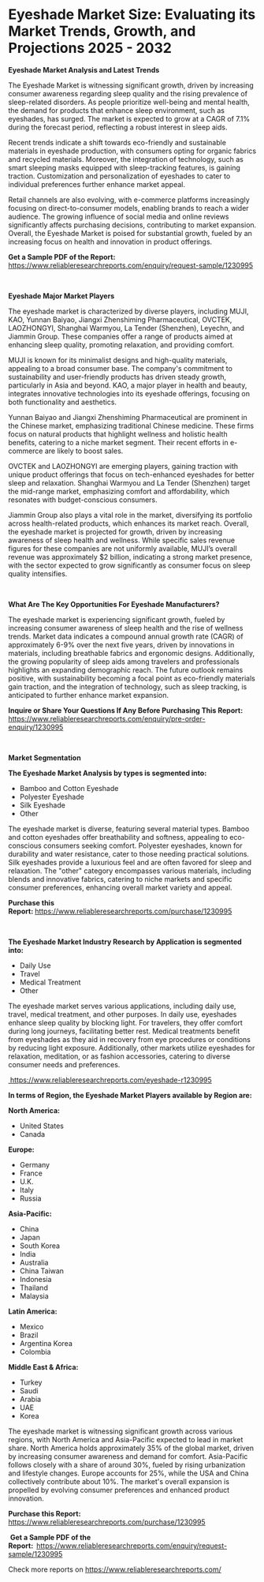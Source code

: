 <p><h1>Eyeshade Market Size: Evaluating its Market Trends, Growth, and Projections 2025 - 2032</h1></p><p><strong>Eyeshade Market Analysis and Latest Trends</strong></p>
<p><p>The Eyeshade Market is witnessing significant growth, driven by increasing consumer awareness regarding sleep quality and the rising prevalence of sleep-related disorders. As people prioritize well-being and mental health, the demand for products that enhance sleep environment, such as eyeshades, has surged. The market is expected to grow at a CAGR of 7.1% during the forecast period, reflecting a robust interest in sleep aids.</p><p>Recent trends indicate a shift towards eco-friendly and sustainable materials in eyeshade production, with consumers opting for organic fabrics and recycled materials. Moreover, the integration of technology, such as smart sleeping masks equipped with sleep-tracking features, is gaining traction. Customization and personalization of eyeshades to cater to individual preferences further enhance market appeal. </p><p>Retail channels are also evolving, with e-commerce platforms increasingly focusing on direct-to-consumer models, enabling brands to reach a wider audience. The growing influence of social media and online reviews significantly affects purchasing decisions, contributing to market expansion. Overall, the Eyeshade Market is poised for substantial growth, fueled by an increasing focus on health and innovation in product offerings.</p></p>
<p><strong>Get a Sample PDF of the Report:&nbsp;</strong> <a href="https://www.reliableresearchreports.com/enquiry/request-sample/1230995?utm_campaign=2229&utm_medium=2&utm_source=Github&utm_content=ia&utm_term=06022025&utm_id=eyeshade">https://www.reliableresearchreports.com/enquiry/request-sample/1230995</a></p>
<p>&nbsp;</p>
<p><strong>Eyeshade Major Market Players</strong></p>
<p><p>The eyeshade market is characterized by diverse players, including MUJI, KAO, Yunnan Baiyao, Jiangxi Zhenshiming Pharmaceutical, OVCTEK, LAOZHONGYI, Shanghai Warmyou, La Tender (Shenzhen), Leyechn, and Jiammin Group. These companies offer a range of products aimed at enhancing sleep quality, promoting relaxation, and providing comfort.</p><p>MUJI is known for its minimalist designs and high-quality materials, appealing to a broad consumer base. The company's commitment to sustainability and user-friendly products has driven steady growth, particularly in Asia and beyond. KAO, a major player in health and beauty, integrates innovative technologies into its eyeshade offerings, focusing on both functionality and aesthetics.</p><p>Yunnan Baiyao and Jiangxi Zhenshiming Pharmaceutical are prominent in the Chinese market, emphasizing traditional Chinese medicine. These firms focus on natural products that highlight wellness and holistic health benefits, catering to a niche market segment. Their recent efforts in e-commerce are likely to boost sales.</p><p>OVCTEK and LAOZHONGYI are emerging players, gaining traction with unique product offerings that focus on tech-enhanced eyeshades for better sleep and relaxation. Shanghai Warmyou and La Tender (Shenzhen) target the mid-range market, emphasizing comfort and affordability, which resonates with budget-conscious consumers.</p><p>Jiammin Group also plays a vital role in the market, diversifying its portfolio across health-related products, which enhances its market reach. Overall, the eyeshade market is projected for growth, driven by increasing awareness of sleep health and wellness. While specific sales revenue figures for these companies are not uniformly available, MUJI’s overall revenue was approximately $2 billion, indicating a strong market presence, with the sector expected to grow significantly as consumer focus on sleep quality intensifies.</p></p>
<p>&nbsp;</p>
<p><strong>What Are The Key Opportunities For Eyeshade Manufacturers?</strong></p>
<p><p>The eyeshade market is experiencing significant growth, fueled by increasing consumer awareness of sleep health and the rise of wellness trends. Market data indicates a compound annual growth rate (CAGR) of approximately 6-9% over the next five years, driven by innovations in materials, including breathable fabrics and ergonomic designs. Additionally, the growing popularity of sleep aids among travelers and professionals highlights an expanding demographic reach. The future outlook remains positive, with sustainability becoming a focal point as eco-friendly materials gain traction, and the integration of technology, such as sleep tracking, is anticipated to further enhance market expansion.</p></p>
<p><strong>Inquire or Share Your Questions If Any Before Purchasing This Report:</strong> <a href="https://www.reliableresearchreports.com/enquiry/pre-order-enquiry/1230995?utm_campaign=2229&utm_medium=2&utm_source=Github&utm_content=ia&utm_term=06022025&utm_id=eyeshade">https://www.reliableresearchreports.com/enquiry/pre-order-enquiry/1230995</a></p>
<p>&nbsp;</p>
<p><strong>Market Segmentation</strong></p>
<p><strong>The Eyeshade Market Analysis by types is segmented into:</strong></p>
<p><ul><li>Bamboo and Cotton Eyeshade</li><li>Polyester Eyeshade</li><li>Silk Eyeshade</li><li>Other</li></ul></p>
<p><p>The eyeshade market is diverse, featuring several material types. Bamboo and cotton eyeshades offer breathability and softness, appealing to eco-conscious consumers seeking comfort. Polyester eyeshades, known for durability and water resistance, cater to those needing practical solutions. Silk eyeshades provide a luxurious feel and are often favored for sleep and relaxation. The "other" category encompasses various materials, including blends and innovative fabrics, catering to niche markets and specific consumer preferences, enhancing overall market variety and appeal.</p></p>
<p><strong>Purchase this Report:&nbsp;</strong><a href="https://www.reliableresearchreports.com/purchase/1230995?utm_campaign=2229&utm_medium=2&utm_source=Github&utm_content=ia&utm_term=06022025&utm_id=eyeshade">https://www.reliableresearchreports.com/purchase/1230995</a></p>
<p>&nbsp;</p>
<p><strong>The Eyeshade Market Industry Research by Application is segmented into:</strong></p>
<p><ul><li>Daily Use</li><li>Travel</li><li>Medical Treatment</li><li>Other</li></ul></p>
<p><p>The eyeshade market serves various applications, including daily use, travel, medical treatment, and other purposes. In daily use, eyeshades enhance sleep quality by blocking light. For travelers, they offer comfort during long journeys, facilitating better rest. Medical treatments benefit from eyeshades as they aid in recovery from eye procedures or conditions by reducing light exposure. Additionally, other markets utilize eyeshades for relaxation, meditation, or as fashion accessories, catering to diverse consumer needs and preferences.</p></p>
<p><a href="https://www.reliableresearchreports.com/eyeshade-r1230995?utm_campaign=2229&utm_medium=2&utm_source=Github&utm_content=ia&utm_term=06022025&utm_id=eyeshade">&nbsp;https://www.reliableresearchreports.com/eyeshade-r1230995</a></p>
<p><strong>In terms of Region, the Eyeshade Market Players available by Region are:</strong></p>
<p>
    <p> <strong> North America: </strong>
        <ul>
            <li>United States</li>
            <li>Canada</li>
        </ul>
        </p> 
    <p> <strong> Europe: </strong>
        <ul>
            <li>Germany</li>
            <li>France</li>
            <li>U.K.</li>
            <li>Italy</li>
            <li>Russia</li>
        </ul>
        </p> 
    <p> <strong> Asia-Pacific: </strong>
        <ul>
            <li>China</li>
            <li>Japan</li>
            <li>South Korea</li>
            <li>India</li>
            <li>Australia</li>
            <li>China Taiwan</li>
            <li>Indonesia</li>
            <li>Thailand</li>
            <li>Malaysia</li>
        </ul>
        </p> 
    <p> <strong> Latin America: </strong>
        <ul>
            <li>Mexico</li>
            <li>Brazil</li>
            <li>Argentina Korea</li>
            <li>Colombia</li>
        </ul>
        </p> 
    <p> <strong> Middle East & Africa: </strong>
        <ul>
            <li>Turkey</li>
            <li>Saudi</li>
            <li>Arabia</li>
            <li>UAE</li>
            <li>Korea</li>
        </ul>
    </p>
    </p>
<p><p>The eyeshade market is witnessing significant growth across various regions, with North America and Asia-Pacific expected to lead in market share. North America holds approximately 35% of the global market, driven by increasing consumer awareness and demand for comfort. Asia-Pacific follows closely with a share of around 30%, fueled by rising urbanization and lifestyle changes. Europe accounts for 25%, while the USA and China collectively contribute about 10%. The market's overall expansion is propelled by evolving consumer preferences and enhanced product innovation.</p></p>
<p><strong>Purchase this Report: </strong><a href="https://www.reliableresearchreports.com/purchase/1230995?utm_campaign=2229&utm_medium=2&utm_source=Github&utm_content=ia&utm_term=06022025&utm_id=eyeshade">https://www.reliableresearchreports.com/purchase/1230995</a></p>
<p>&nbsp;<strong>Get a Sample PDF of the Report:&nbsp;&nbsp;</strong><a href="https://www.reliableresearchreports.com/enquiry/request-sample/1230995?utm_campaign=2229&utm_medium=2&utm_source=Github&utm_content=ia&utm_term=06022025&utm_id=eyeshade">https://www.reliableresearchreports.com/enquiry/request-sample/1230995</a></p>
<p><strong></strong></p>
<p>Check more reports on <a href="https://www.reliableresearchreports.com/?utm_campaign=2229&utm_medium=2&utm_source=Github&utm_content=ia&utm_term=06022025&utm_id=eyeshade">https://www.reliableresearchreports.com/</a></p>